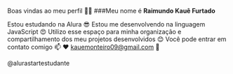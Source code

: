 

Boas vindas ao meu perfil 💙💙
###Meu nome é **Raimundo Kauê Furtado**

Estou estudando na Alura  😎
Estou me desenvolvendo na linguagem JavaScript 😍
Utilizo esse espaço para minha organização e compartilhamento dos meu projetos desenvolvidos 😊
Você pode entrar em contato comigo 📫 ❤️
kauemonteiro09@gmail.com 🦥

@alurastartestudante
